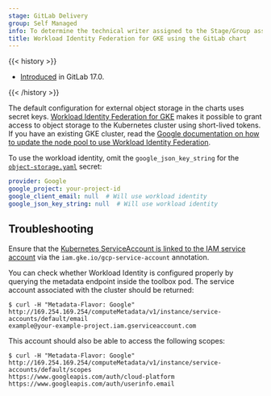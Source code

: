 ```yaml
---
stage: GitLab Delivery
group: Self Managed
info: To determine the technical writer assigned to the Stage/Group associated with this page, see https://handbook.gitlab.com/handbook/product/ux/technical-writing/#assignments
title: Workload Identity Federation for GKE using the GitLab chart
---
```


{{< history >}}

- [Introduced](https://gitlab.com/gitlab-org/charts/gitlab/-/issues/3434) in GitLab 17.0.

{{< /history >}}

The default configuration for external object storage in the charts uses
secret keys. [Workload Identity Federation for GKE](https://cloud.google.com/kubernetes-engine/docs/concepts/workload-identity)
makes it possible to grant access to object storage to the Kubernetes cluster using short-lived
tokens. If you have an existing GKE cluster, read the [Google documentation on how to update the node pool to use Workload Identity Federation](https://cloud.google.com/kubernetes-engine/docs/how-to/workload-identity#option_2_node_pool_modification).

To use the workload identity, omit the `google_json_key_string`
for the [`object-storage.yaml`](../../charts/globals.md#connection) secret:

```yaml
provider: Google
google_project: your-project-id
google_client_email: null  # Will use workload identity
google_json_key_string: null  # Will use workload identity
```

## Troubleshooting

Ensure that the [Kubernetes ServiceAccount is linked to the IAM service account](https://cloud.google.com/kubernetes-engine/docs/how-to/workload-identity#kubernetes-sa-to-iam)
via the `iam.gke.io/gcp-service-account` annotation.

You can check whether Workload Identity is configured properly by
querying the metadata endpoint inside the toolbox pod. The service
account associated with the cluster should be returned:

```shell
$ curl -H "Metadata-Flavor: Google" http://169.254.169.254/computeMetadata/v1/instance/service-accounts/default/email
example@your-example-project.iam.gserviceaccount.com
```

This account should also be able to access the following scopes:

```shell
$ curl -H "Metadata-Flavor: Google" http://169.254.169.254/computeMetadata/v1/instance/service-accounts/default/scopes
https://www.googleapis.com/auth/cloud-platform
https://www.googleapis.com/auth/userinfo.email
```
